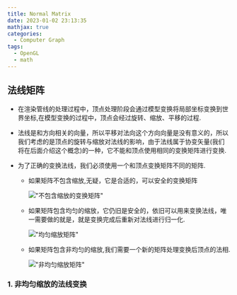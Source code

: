 ```yaml
---
title: Normal Matrix
date: 2023-01-02 23:13:35
mathjax: true
categories:
  - Computer Graph
tags:
  - OpenGL
  - math
---
```



## 法线矩阵
- 在渲染管线的处理过程中，顶点处理阶段会通过模型变换将局部坐标变换到世界坐标,在模型变换的过程中，顶点会经过旋转、缩放、平移的过程.

- 法线是和方向相关的向量，所以平移对法向这个方向向量是没有意义的，所以我们考虑的是顶点的旋转与缩放对法线的影响，由于法线属于协变矢量(我们将在后面介绍这个概念)的一种，它不能和顶点使用相同的变换矩阵进行变换.

- 为了正确的变换法线，我们必须使用一个和顶点变换矩阵不同的矩阵.
  - 如果矩阵不包含缩放,无疑，它是合适的，可以安全的变换矩阵
  
    !["不包含缩放的变换矩阵"](https://raw.githubusercontent.com/Ranbun/images/main/blog/computer%20graph/Normal_Matrix_1.png "不包含缩放的变换矩阵")
  
  - 如果矩阵包含均匀的缩放，它仍旧是安全的，依旧可以用来变换法线，唯一需要做的就是，就是变换完成后重新对法线进行归一化.
  
    !["均匀缩放矩阵"](https://raw.githubusercontent.com/Ranbun/images/main/blog/computer%20graph/Normal_Matrix_2.png "均匀缩放矩阵")
  
  - 如果矩阵包含非均匀的缩放,我们需要一个新的矩阵处理变换后顶点的法相.
  
    !["非均匀缩放矩阵"](https://raw.githubusercontent.com/Ranbun/images/main/blog/computer%20graph/Normal_Matrix_3.png "非均匀缩放矩阵")










### 1. 非均匀缩放的法线变换



